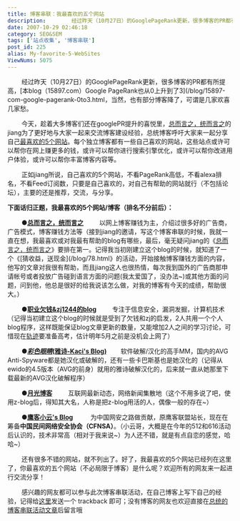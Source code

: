 ```yaml
---
title: 博客串联：我最喜欢的五个网站
description:        经过昨天（10月27日）的GooglePageRank更新，很多博客的PR都有所提高，本blog（15897.com）GooglePageRank也从0上升到了3，当然，也有部分博客降了，可谓是几家欢喜几家愁。       今天，趁着大多博客们还在googlePR提升的喜悦里，总而言之，统而言之的jiang为了更好地与大家一起来交流博客建设经验，总统博客呼吁大家来一起分享自己最喜欢的5个网站。每个独立博客都有一些自己喜欢的网站，这些站点或许可以帮你在网上赚更多的钱，或许可以帮你进行搜索引擎优化，或许可以帮你改进用户体验，或许可以帮你丰富博客内容等。       正如jiang所说，自己喜欢的5个网站，不看PageRank高低，不看alexa排名，不看Feed订阅数，只要是自己喜欢的，对自己有帮助的网站就行（不包括论坛），主要的还是推荐，交流，与分享。
date: 2007-10-29 02:46:18
category: SEO&SEM
tags: ['站点收集', '博客串联']
post_id: 225
alias: My-favorite-5-WebSites
ViewNums: 5075
---
```


        经过昨天（10月27日）的GooglePageRank更新，很多博客的PR都有所提高，[本blog（15897.com）Google PageRank也从0上升到了3](/blog/15897-com-google-pagerank-0to3.html，当然，也有部分博客降了，可谓是几家欢喜几家愁。

        今天，趁着大多博客们还在googlePR提升的喜悦里，[总而言之，统而言之](http://jiangzhanyong.com/)的jiang为了更好地与大家一起来交流博客建设经验，总统博客呼吁大家来一起分享自己[最喜欢的5个网站](http://jiangzhanyong.com/2007/10/my-favorite-5-websites-601.html)。每个独立博客都有一些自己喜欢的网站，这些站点或许可以帮你在网上赚更多的钱，或许可以帮你进行搜索引擎优化，或许可以帮你改进用户体验，或许可以帮你丰富博客内容等。

        正如jiang所说，自己喜欢的5个网站，不看PageRank高低，不看alexa排名，不看Feed订阅数，只要是自己喜欢的，对自己有帮助的网站就行（不包括论坛），主要的还是推荐，交流，与分享。

**下面话归正题，我最喜欢的5个网站/博客（排名不分前后）：**

        ●[**总而言之，统而言之**](http://jiangzhanyong.com/)
        以网上博客赚钱为主，介绍过很多好的广告商，广告模式，博客赚钱方法等（接到jiang的邀请，写这个博客串联的时候，我就一直在想，我最喜欢或对我最有帮助的blog有哪些，最后，毫无疑问jiang的《[总而言之，统而言之](http://jiangzhanyong.com/)》要排在第一。记得我当初刚建立这个blog的时候，就知道了一个《[猜收益，送现金](/blog/78.html》的活动，开始接触博客赚钱方面的内容，他写的文章对我很有帮助，而且jiang这人也很热情，每次我到国外的广告商那申请帐号或者投放广告碰到语言方面的问题(我太爱国了，没办法~)或其他方面的问题，问到他，他总是很好的给我说该怎么做，对我的博客有今天的成绩，帮助很大。）

        ●[**职业欠钱&zj1244的blog**](http://xdxf.cn/)
        专注于信息安全，漏洞发掘，计算机技术（记得当初建立这个blog的时候就是受到了欠钱和zj的启发，2人共用一个个人blog程序，这样既能保证blog文章更新的数量，又能增加2人之间的学习讨论，可惜现在[轨迹](http://www.15897.com/about)要准备高考，估计明年5月之前是没机会上网了）

        ●**[*彩色眼睛*(雅诗-Kaci's Blog)](http://blog.erange.cn/)**        软件破解/汉化的高手MM，国内的AVG Anti-Spyware都是她汉化或破解的，还有一些卡巴斯基也是她汉化的（记得从ewido的4.5版本（AVG的前身）就用的雅诗破解汉化的，后来就一直从她那里下载最新的AVG汉化破解程序）

        ●[**月光博客**](http://www.williamlong.info/)
        互联网最新动态，网络新闻集散地（这个不用多说了吧，使用z-blog后，得知其大名，人称是把z-blog用活的人，偶像一般的存在~）

        ●[**鹰客小云's Blog**](http://hi.baidu.com/yinhack "yinhack的空间 http://hi.baidu.com/yinhack")
         为中国网安之路做贡献，原鹰客联盟站长，现在在筹备**中国民间网络安全协会（CFNSA）**。（小云哥，大概是在今年的512和616活动后认识的，技术非常高（相对于我来说~）为人还不错，就是有点自恋的感觉，哈哈~）

        还有很多不错的网站，就不列出了。好了，我最喜欢的5个网站已经列在这里了，你最喜欢的五个网站（不必局限于博客）是什么呢？欢迎所有的网友来一起进行交流分享！

        感兴趣的网友都可以参与此次博客串联活动，在自己博客上写下自己的经验，记得给[这里](http://jiangzhanyong.com/2007/10/my-favorite-5-websites-601.html)发送一个 trackback 即可；没有博客的网友也欢迎直接在[总统的博客串联活动文章](http://jiangzhanyong.com/2007/10/my-favorite-5-websites-601.html)后留言哦

